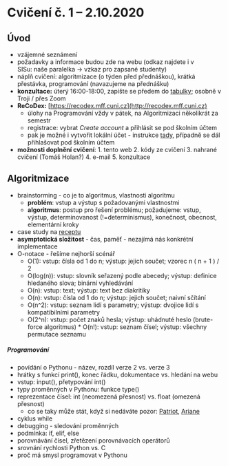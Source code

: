 # Cvičení č. 1 – 2.10.2020

## Úvod

*   vzájemné seznámení
*   požadavky a informace budou zde na webu (odkaz najdete i v SISu: naše paralelka → vzkaz pro zapsané studenty)
*   náplň cvičení: algoritmizace (o týden před přednáškou), krátká přestávka, programování (navazujeme na přednášku)
*   **konzultace:** úterý 16:00-18:00, zapište se předem do [tabulky](http://docs.google.com/spreadsheets/d/1yj9CVfraWJXa2gJOmASbjmgY1lU95sujHm9BMjuLyj4/edit?usp=sharing); osobně v Troji / přes Zoom
*   **ReCoDex:** [https://recodex.mff.cuni.cz](http://recodex.mff.cuni.cz)
    *   úlohy na Programování vždy v pátek, na Algoritmizaci několikrát za semestr 
    *   registrace: vybrat _Create account_ a přihlásit se pod školním účtem
    *   pak je možné i vytvořit lokální účet - instrukce [tady](https://github.com/ReCodEx/wiki/wiki/User-documentation), případně se dál přihlašovat pod školním účtem
*   **možnosti doplnění cvičení**: 1. tento web 2. kódy ze cvičení 3. nahrané cvičení (Tomáš Holan?) 4. e-mail 5. konzultace

## Algoritmizace
*   brainstorming - co je to algoritmus, vlastnosti algoritmu
    * **problém**: vstup a výstup s požadovanými vlastnostmi
    * **algoritmus**: postup pro řešení problému; požadujeme: vstup, výstup, determinovanost (!=determinismus), konečnost, obecnost, elementární kroky
*   case study na [receptu](https://recepty.vareni.cz/bramboraky/)
*   **asymptotická složitost** - čas, paměť - nezajímá nás konkrétní implementace
*  O-notace - řešíme nejhorší scénář
    * O(1): vstup: čísla od 1 do n; výstup: jejich součet; vzorec n ( n + 1 ) / 2
    * O(log(n)): vstup: slovník seřazený podle abecedy; výstup: definice hledaného slova; binární vyhledávání   
    * O(n): vstup: text; výstup: text bez diakritiky  
    * O(n): vstup: čísla od 1 do n; výstup: jejich součet; naivní sčítání  
    * O(n^2): vstup: seznam lidí s parametry; výstup: dvojice lidí s kompatibilními parametry  
    * O(2^n): vstup: počet znaků hesla; výstup: uhádnuté heslo (brute-force algoritmus)
    * O(n!): vstup: seznam čísel; výstup: všechny permutace seznamu
        
##### Programování
*   povídání o Pythonu - název, rozdíl verze 2 vs. verze 3
*   hrátky s funkcí print(), konec řádku, dokumentace vs. hledání na webu
*   vstup: input(), přetypování int()
*   typy proměnných v Pythonu: funkce type()
*   reprezentace čísel: int (neomezená přesnost) vs. float (omezená přesnost)
    *   co se taky může stát, když si nedáváte pozor: [Patriot](http://www-users.math.umn.edu/~arnold//disasters/patriot.html), [Ariane](https://around.com/ariane.html)
*   cyklus while
*   debugging - sledování proměnných
*   podmínka: if, elif, else
*   porovnávání čísel, zřetězení porovnávacích operátorů
*   srovnání rychlosti Python vs. C
*   proč má smysl programovat v Pythonu
